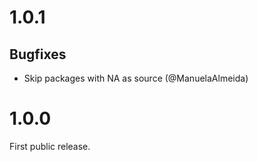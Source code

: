 # 1.0.1
 
## Bugfixes

- Skip packages with NA as source (@ManuelaAlmeida)

# 1.0.0

First public release.
